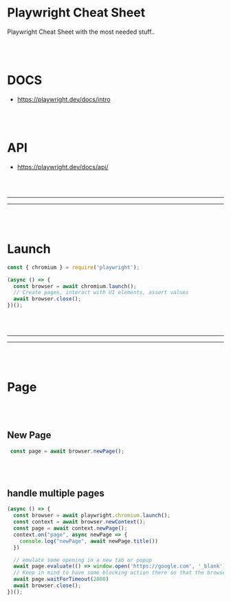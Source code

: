 # Playwright Cheat Sheet
Playwright Cheat Sheet with the most needed stuff..


<br><br>

# DOCS
- https://playwright.dev/docs/intro

<br><br>

# API
- https://playwright.dev/docs/api/












<br><br>
_________________________________________________
_________________________________________________
<br><br>


# Launch
```javascript
const { chromium } = require('playwright');

(async () => {
  const browser = await chromium.launch();
  // Create pages, interact with UI elements, assert values
  await browser.close();
})();
```


































<br><br>
_________________________________________________
_________________________________________________
<br><br>


# Page


<br><br>


## New Page
```javascript
 const page = await browser.newPage();
```

<br><br>

## handle multiple pages
```javascript
(async () => {
  const browser = await playwright.chromium.launch();
  const context = await browser.newContext();
  const page = await context.newPage();
  context.on("page", async newPage => {
    console.log("newPage", await newPage.title())
  })

  // emulate some opening in a new tab or popup
  await page.evaluate(() => window.open('https://google.com', '_blank'))
  // Keep in mind to have some blocking action there so that the browser won't be closed. In this case we are just waiting 2 seconds.
  await page.waitForTimeout(2000)
  await browser.close();
})();
```

